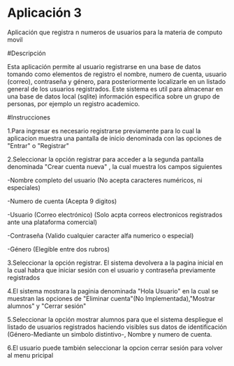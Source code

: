 # Aplicación 3

Aplicación que registra n numeros de usuarios para la materia de computo movil

#Descripción

Esta aplicación permite al usuario registrarse en una base de datos tomando como elementos de registro el nombre, numero de cuenta, usuario (correo), contraseña y género, para posteriormente localizarle en un listado general de los usuarios registrados.
Este sistema es util para almacenar en una base de datos local (sqlite) información especifica sobre un grupo de personas, por ejemplo un registro academico.

#Instrucciones

1.Para ingresar es necesario registrarse previamente para lo cual la aplicacion muestra una pantalla de inicio denominada con las opciones de "Entrar" o "Registrar"

2.Seleccionar la opción registrar para acceder a la segunda pantalla denominada "Crear cuenta nueva" , la cual muestra los campos siguientes

-Nombre completo del usuario (No acepta caracteres numéricos, ni especiales)

-Numero de cuenta (Acepta 9 digitos)

-Usuario (Correo electrónico) (Solo acpta correos electronicos registrados ante una plataforma comercial)

-Contraseña (Valido cualquier caracter alfa numerico o especial)

-Género (Elegible entre dos rubros)

3.Seleccionar la opción registrar. El sistema devolvera a la pagina inicial en la cual habra que iniciar sesión con el usuario y contraseña previamente registrados

4.El sistema mostrara la paginia denominada "Hola Usuario" en la cual se muestran las opciones de "Eliminar cuenta"(No Implementada),"Mostrar alumnos" y "Cerrar sesión"

5.Seleccionar la opción mostrar alumnos para que el sistema despliegue el listado de usuarios registrados haciendo visibles sus datos de identificación (Género-Mediante un simbolo distintivo-, Nombre y numero de cuenta.

6.El usuario puede también seleccionar la opcion cerrar sesión para volver al menu pricipal
